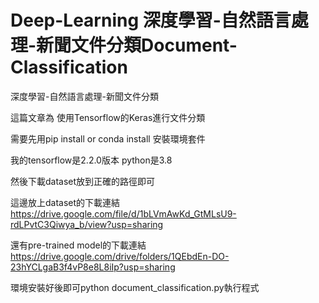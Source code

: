 # Deep-Learning 深度學習-自然語言處理-新聞文件分類Document-Classification

深度學習-自然語言處理-新聞文件分類

這篇文章為 使用Tensorflow的Keras進行文件分類

需要先用pip install or conda install 安裝環境套件

我的tensorflow是2.2.0版本
python是3.8 

然後下載dataset放到正確的路徑即可

這邊放上dataset的下載連結 https://drive.google.com/file/d/1bLVmAwKd_GtMLsU9-rdLPvtC3Qiwya_b/view?usp=sharing

還有pre-trained model的下載連結 https://drive.google.com/drive/folders/1QEbdEn-DO-23hYCLgaB3f4vP8e8L8iIp?usp=sharing

環境安裝好後即可python document_classification.py執行程式
